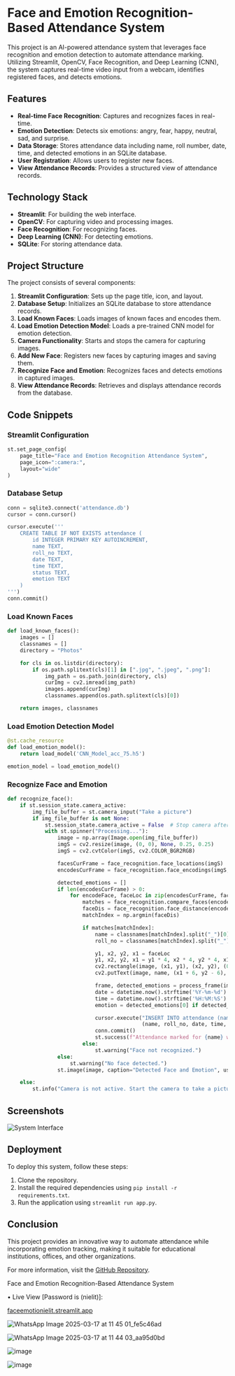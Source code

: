 # Face and Emotion Recognition-Based Attendance System

This project is an AI-powered attendance system that leverages face recognition and emotion detection to automate attendance marking. Utilizing Streamlit, OpenCV, Face Recognition, and Deep Learning (CNN), the system captures real-time video input from a webcam, identifies registered faces, and detects emotions.

## Features

- **Real-time Face Recognition**: Captures and recognizes faces in real-time.
- **Emotion Detection**: Detects six emotions: angry, fear, happy, neutral, sad, and surprise.
- **Data Storage**: Stores attendance data including name, roll number, date, time, and detected emotions in an SQLite database.
- **User Registration**: Allows users to register new faces.
- **View Attendance Records**: Provides a structured view of attendance records.

## Technology Stack

- **Streamlit**: For building the web interface.
- **OpenCV**: For capturing video and processing images.
- **Face Recognition**: For recognizing faces.
- **Deep Learning (CNN)**: For detecting emotions.
- **SQLite**: For storing attendance data.

## Project Structure

The project consists of several components:

1. **Streamlit Configuration**: Sets up the page title, icon, and layout.
2. **Database Setup**: Initializes an SQLite database to store attendance records.
3. **Load Known Faces**: Loads images of known faces and encodes them.
4. **Load Emotion Detection Model**: Loads a pre-trained CNN model for emotion detection.
5. **Camera Functionality**: Starts and stops the camera for capturing images.
6. **Add New Face**: Registers new faces by capturing images and saving them.
7. **Recognize Face and Emotion**: Recognizes faces and detects emotions in captured images.
8. **View Attendance Records**: Retrieves and displays attendance records from the database.

## Code Snippets

### Streamlit Configuration

```python
st.set_page_config(
    page_title="Face and Emotion Recognition Attendance System",
    page_icon=":camera:",
    layout="wide"
)
```

### Database Setup

```python
conn = sqlite3.connect('attendance.db')
cursor = conn.cursor()

cursor.execute('''
    CREATE TABLE IF NOT EXISTS attendance (
        id INTEGER PRIMARY KEY AUTOINCREMENT,
        name TEXT,
        roll_no TEXT,
        date TEXT,
        time TEXT,
        status TEXT,
        emotion TEXT
    )
''')
conn.commit()
```

### Load Known Faces

```python
def load_known_faces():
    images = []
    classnames = []
    directory = "Photos"

    for cls in os.listdir(directory):
        if os.path.splitext(cls)[1] in [".jpg", ".jpeg", ".png"]:
            img_path = os.path.join(directory, cls)
            curImg = cv2.imread(img_path)
            images.append(curImg)
            classnames.append(os.path.splitext(cls)[0])

    return images, classnames
```

### Load Emotion Detection Model

```python
@st.cache_resource
def load_emotion_model():
    return load_model('CNN_Model_acc_75.h5')

emotion_model = load_emotion_model()
```

### Recognize Face and Emotion

```python
def recognize_face():
    if st.session_state.camera_active:
        img_file_buffer = st.camera_input("Take a picture")
        if img_file_buffer is not None:
            st.session_state.camera_active = False  # Stop camera after photo is taken
            with st.spinner("Processing..."):
                image = np.array(Image.open(img_file_buffer))
                imgS = cv2.resize(image, (0, 0), None, 0.25, 0.25)
                imgS = cv2.cvtColor(imgS, cv2.COLOR_BGR2RGB)

                facesCurFrame = face_recognition.face_locations(imgS)
                encodesCurFrame = face_recognition.face_encodings(imgS, facesCurFrame)

                detected_emotions = []
                if len(encodesCurFrame) > 0:
                    for encodeFace, faceLoc in zip(encodesCurFrame, facesCurFrame):
                        matches = face_recognition.compare_faces(encodeListKnown, encodeFace)
                        faceDis = face_recognition.face_distance(encodeListKnown, encodeFace)
                        matchIndex = np.argmin(faceDis)

                        if matches[matchIndex]:
                            name = classnames[matchIndex].split("_")[0]
                            roll_no = classnames[matchIndex].split("_")[1]

                            y1, x2, y2, x1 = faceLoc
                            y1, x2, y2, x1 = y1 * 4, x2 * 4, y2 * 4, x1 * 4
                            cv2.rectangle(image, (x1, y1), (x2, y2), (0, 255, 0), 2)
                            cv2.putText(image, name, (x1 + 6, y2 - 6), cv2.FONT_HERSHEY_SIMPLEX, 1, (255, 255, 255), 2)

                            frame, detected_emotions = process_frame(image)
                            date = datetime.now().strftime('%Y-%m-%d')
                            time = datetime.now().strftime('%H:%M:%S')
                            emotion = detected_emotions[0] if detected_emotions else "Unknown"

                            cursor.execute("INSERT INTO attendance (name, roll_no, date, time, status, emotion) VALUES (?, ?, ?, ?, 'Present', ?)", 
                                           (name, roll_no, date, time, emotion))
                            conn.commit()
                            st.success(f"Attendance marked for {name} with emotion: {emotion}.")
                        else:
                            st.warning("Face not recognized.")
                else:
                    st.warning("No face detected.")
                st.image(image, caption="Detected Face and Emotion", use_container_width=True)

    else:
        st.info("Camera is not active. Start the camera to take a picture.")
```

## Screenshots

![System Interface](424140652-468be307-ce1e-4cd8-8bcc-3200381a593d.jpg)

## Deployment

To deploy this system, follow these steps:

1. Clone the repository.
2. Install the required dependencies using `pip install -r requirements.txt`.
3. Run the application using `streamlit run app.py`.

## Conclusion

This project provides an innovative way to automate attendance while incorporating emotion tracking, making it suitable for educational institutions, offices, and other organizations.

For more information, visit the [GitHub Repository](https://github.com/lovnishverma/facial-sentiment-analysed-ai-attendance-tracker).

Face and Emotion Recognition-Based Attendance System

• Live View [Password is (nielit)]:

[faceemotionielit.streamlit.app](https://faceemotionielit.streamlit.app/)

![WhatsApp Image 2025-03-17 at 11 45 01_fe5c46ad](https://github.com/user-attachments/assets/468be307-ce1e-4cd8-8bcc-3200381a593d)


![WhatsApp Image 2025-03-17 at 11 44 03_aa95d0bd](https://github.com/user-attachments/assets/de6ca45b-c945-4059-ba36-02deededba34)

![image](https://github.com/user-attachments/assets/5ca0c141-ba6a-48ad-963f-812365edcbb8)

![image](https://github.com/user-attachments/assets/6921a584-7009-4c78-b7ba-c54316835056)

